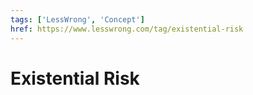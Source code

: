 ```yaml
---
tags: ['LessWrong', 'Concept']
href: https://www.lesswrong.com/tag/existential-risk
---
```


# Existential Risk

